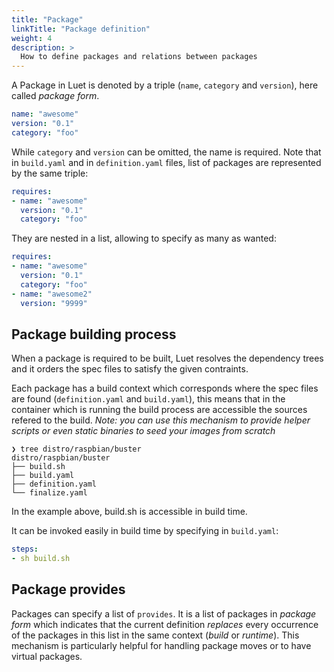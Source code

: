 ```yaml
---
title: "Package"
linkTitle: "Package definition"
weight: 4
description: >
  How to define packages and relations between packages
---
```


A Package in Luet is denoted by a triple (`name`, `category` and `version`), here called *package form*. 

```yaml
name: "awesome"
version: "0.1"
category: "foo"
```

While `category` and `version` can be omitted, the name is required. Note that in `build.yaml` and in `definition.yaml` files, list of packages are represented by the same triple:

```yaml
requires:
- name: "awesome"
  version: "0.1"
  category: "foo"
```

They are nested in a list, allowing to specify as many as wanted:

```yaml
requires:
- name: "awesome"
  version: "0.1"
  category: "foo"
- name: "awesome2"
  version: "9999"
```

## Package building process

When a package is required to be built, Luet resolves the dependency trees and it orders the spec files to satisfy the given contraints.

Each package has a build context which corresponds where the spec files are found (`definition.yaml` and `build.yaml`), this means that in the container which is running the build process are accessible the sources refered to the build. *Note: you can use this mechanism to provide helper scripts or even static binaries to seed your images from scratch*

```
❯ tree distro/raspbian/buster
distro/raspbian/buster
├── build.sh
├── build.yaml
├── definition.yaml
└── finalize.yaml
```
In the example above, build.sh is accessible in build time. 

It can be invoked easily in build time by specifying in `build.yaml`:
```yaml
steps:
- sh build.sh
```

## Package provides

Packages can specify a list of `provides`. It is a list of packages in *package form* which indicates that the current definition *replaces* every occurrence of the packages in this list in the same context (*build* or *runtime*). This mechanism is particularly helpful for handling package moves or to have virtual packages. 